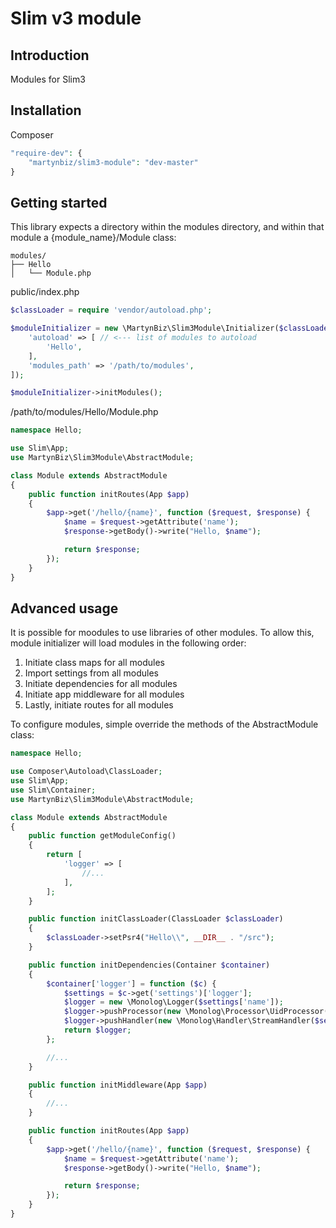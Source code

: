 # Slim v3 module #

## Introduction ##

Modules for Slim3

## Installation ##

Composer

```php
"require-dev": {
    "martynbiz/slim3-module": "dev-master"
}
```

## Getting started ##

This library expects a directory within the modules directory, and within that module a {module_name}/Module class:

```
modules/
├── Hello
│   └── Module.php
```

public/index.php

```php
$classLoader = require 'vendor/autoload.php';

$moduleInitializer = new \MartynBiz\Slim3Module\Initializer($classLoader, $app, [
    'autoload' => [ // <--- list of modules to autoload
        'Hello',
    ],
    'modules_path' => '/path/to/modules',
]);

$moduleInitializer->initModules();
```

/path/to/modules/Hello/Module.php

```php
namespace Hello;

use Slim\App;
use MartynBiz\Slim3Module\AbstractModule;

class Module extends AbstractModule
{
    public function initRoutes(App $app)
    {
        $app->get('/hello/{name}', function ($request, $response) {
            $name = $request->getAttribute('name');
            $response->getBody()->write("Hello, $name");

            return $response;
        });
    }
}
```

## Advanced usage ##

It is possible for moodules to use libraries of other modules. To allow this, module initializer will load modules in the following order:

1. Initiate class maps for all modules
2. Import settings from all modules
3. Initiate dependencies for all modules
4. Initiate app middleware for all modules
5. Lastly, initiate routes for all modules

To configure modules, simple override the methods of the AbstractModule class:

```php
namespace Hello;

use Composer\Autoload\ClassLoader;
use Slim\App;
use Slim\Container;
use MartynBiz\Slim3Module\AbstractModule;

class Module extends AbstractModule
{
    public function getModuleConfig()
    {
        return [
            'logger' => [
                //...
            ],
        ];
    }

    public function initClassLoader(ClassLoader $classLoader)
    {
        $classLoader->setPsr4("Hello\\", __DIR__ . "/src");
    }

    public function initDependencies(Container $container)
    {
        $container['logger'] = function ($c) {
            $settings = $c->get('settings')['logger'];
            $logger = new \Monolog\Logger($settings['name']);
            $logger->pushProcessor(new \Monolog\Processor\UidProcessor());
            $logger->pushHandler(new \Monolog\Handler\StreamHandler($settings['path'], \Monolog\Logger::DEBUG));
            return $logger;
        };

        //...
    }

    public function initMiddleware(App $app)
    {
        //...
    }

    public function initRoutes(App $app)
    {
        $app->get('/hello/{name}', function ($request, $response) {
            $name = $request->getAttribute('name');
            $response->getBody()->write("Hello, $name");

            return $response;
        });
    }
}
```
